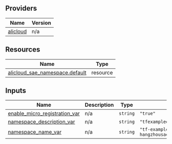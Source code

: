 <!-- BEGIN_TF_DOCS -->
## Providers

| Name | Version |
|------|---------|
| <a name="provider_alicloud"></a> [alicloud](#provider\_alicloud) | n/a |

## Resources

| Name | Type |
|------|------|
| [alicloud_sae_namespace.default](https://registry.terraform.io/providers/hashicorp/alicloud/latest/docs/resources/sae_namespace) | resource |

## Inputs

| Name | Description | Type | Default | Required |
|------|-------------|------|---------|:--------:|
| <a name="input_enable_micro_registration_var"></a> [enable\_micro\_registration\_var](#input\_enable\_micro\_registration\_var) | n/a | `string` | `"true"` | no |
| <a name="input_namespace_description_var"></a> [namespace\_description\_var](#input\_namespace\_description\_var) | n/a | `string` | `"tfexampledescriptionupdateall"` | no |
| <a name="input_namespace_name_var"></a> [namespace\_name\_var](#input\_namespace\_name\_var) | n/a | `string` | `"tf-examplecn-hangzhousaenamespace60updateall"` | no |
<!-- END_TF_DOCS -->    